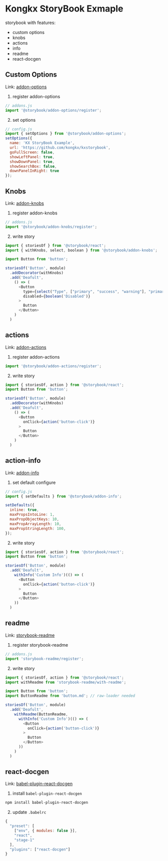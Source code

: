 # Kongkx StoryBook Exmaple

storybook with features:

- custom options
- knobs
- actions
- info
- readme
- react-docgen

## Custom Options

Link: [addon-options](https://www.npmjs.com/package/@storybook/addon-options)

1. register addon-options

  ```javascript
  // addons.js
  import '@storybook/addon-options/register';
  ```

2. set options

  ```javascript
  // config.js
  import { setOptions } from '@storybook/addon-options';
  setOptions({
    name: 'KX StoryBook Example',
    url: 'https://github.com/kongkx/kxstorybook',
    goFullScreen: false,
    showLeftPanel: true,
    showDownPanel: true,
    showSearchBox: false,
    downPanelInRight: true
  });
  ```

## Knobs

Link: [addon-knobs](https://www.npmjs.com/package/@storybook/addon-knobs)

1. register addon-knobs

  ```javascript
  // addons.js
  import '@storybook/addon-knobs/register';
  ```

2. write story

  ```javascript
  import { storiesOf } from '@storybook/react';
  import { withKnobs, select, boolean } from '@storybook/addon-knobs';

  import Button from 'button';

  storiesOf('Button', module)
    .addDecorator(withKnobs)
    .add('Deafult',
      () => (
        <Button
          type={select("Type", ["primary", "success", "warning"], "primary")}
          disabled={boolean('Disabled')}
        >
          Button
        </Button>
      )
    )

  ```

## actions

Link: [addon-actions](https://www.npmjs.com/package/@storybook/addon-actions)

1. register addon-actions

  ```javascript
  import '@storybook/addon-actions/register';
  ```

2. write story

  ```javascript
  import { storiesOf, action } from '@storybook/react';
  import Button from 'button';

  storiesOf('Button', module)
    .addDecorator(withKnobs)
    .add('Deafult',
      () => (
        <Button
          onClick={action('button-click')}
        >
          Button
        </Button>
      )
    )
  ```

## action-info

Link: [addon-info](https://www.npmjs.com/package/@storybook/addon-info)

1. set default configure

  ```javascript
  // config.js
  import { setDefaults } from '@storybook/addon-info';

  setDefaults({
    inline: true,
    maxPropsIntoLine: 1,
    maxPropObjectKeys: 10,
    maxPropArrayLength: 10,
    maxPropStringLength: 100,
  });
  ```

2. write story

  ```javascript
  import { storiesOf, action } from '@storybook/react';
  import Button from 'button';

  storiesOf('Button', module)
    .add('Deafult',
      withInfo('Custom Info')(() => (
        <Button
          onClick={action('button-click')}
        >
          Button
        </Button>
      ))
    )
  ```

## readme

Link: [storybook-readme](https://github.com/tuchk4/storybook-readme/)

1. register storybook-readme

  ```javascript
  // addons.js
  import 'storybook-readme/register';
  ```

2. write story

  ```javascript
  import { storiesOf, action } from '@storybook/react';
  import withReadme from 'storybook-readme/with-readme';

  import Button from 'button';
  import ButtonReadme from 'button.md'; // raw-loader needed

  storiesOf('Button', module)
    .add('Deafult',
      withReadme(ButtonReadme,
        withInfo('Custom Info')(() => (
          <Button
            onClick={action('button-click')}
          >
            Button
          </Button>
        ))
      )
    )
  ```

## react-docgen

Link: [babel-plugin-react-docgen](https://github.com/storybooks/babel-plugin-react-docgen)

1. install `babel-plugin-react-docgen`

  ```bash
  npm install babel-plugin-react-docgen
  ```

2. update `.babelrc`

  ```javascript
  {
    "preset": [
      ["env", { modules: false }],
      "react",
      "stage-1"
    ],
    "plugins": ["react-docgen"]
  }
  ```
